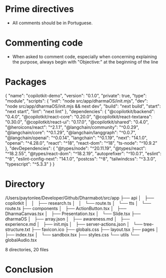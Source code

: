 <!-- 
Objective: This section of core instructions laid out for Dharmabot to follow
-->
# Prime directives
  - All comments should be in Portuguese.

# Commenting code 
  - When asked to comment code, especially when concerning explaining the purpose, always begin with "Objective:" at the beginning of the line

# Packages

{
  "name": "copilotkit-demo",
  "version": "0.1.0",
  "private": true,
  "type": "module",
  "scripts": {
    "init": "node src/app/dharmaOS/init.mjs",
    "dev": "node src/app/dharmaOS/init.mjs && next dev",
    "build": "next build",
    "start": "next start",
    "lint": "next lint"
  },
  "dependencies": {
    "@copilotkit/backend": "0.4.0",
    "@copilotkit/react-core": "0.20.0",
    "@copilotkit/react-textarea": "0.30.0",
    "@copilotkit/react-ui": "0.17.0",
    "@copilotkit/shared": "0.4.0",
    "@heroicons/react": "^2.1.1",
    "@langchain/community": "^0.0.29",
    "@langchain/core": "^0.1.29",
    "@langchain/langgraph": "^0.0.7",
    "@langchain/openai": "^0.0.14",
    "langchain": "^0.1.19",
    "next": "14.1.0",
    "openai": "^4.28.0",
    "react": "^18",
    "react-dom": "^18",
    "ts-node": "^10.9.2"
  },
  "devDependencies": {
    "@types/node": "^20.11.19",
    "@types/react": "^18.2.55",
    "@types/react-dom": "^18.2.19",
    "autoprefixer": "^10.0.1",
    "eslint": "^8",
    "eslint-config-next": "14.1.0",
    "postcss": "^8",
    "tailwindcss": "^3.3.0",
    "typescript": "^5.3.3"
  }
}
# Directory

/Users/paytonlee/Developer/Github/Dharmabot/src/app
├── api
│   ├── copilotkit
│   │   ├── research.ts
│   │   └── route.ts
│   └── tts
│       └── route.ts
├── components
│   ├── ActionButton.tsx
│   ├── DharmaCanvas.tsx
│   ├── Presentation.tsx
│   └── Slide.tsx
├── dharmaOS
│   ├── array.json
│   ├── awareness.md
│   ├── experience.md
│   ├── init.mjs
│   ├── server-actions.json
│   └── tree-structure.txt
├── favicon.ico
├── globals.css
├── layout.tsx
├── pages
│   ├── index.tsx
│   └── sandbox.tsx
├── styles.css
└── utils
    └── globalAudio.tsx

8 directories, 20 files
# Conclusion
<!-- 
This metacode is a living document, subject to updates and revisions as our interaction with GPT evolves. It is the foundation upon which efficient and effective communication is built.
-->
